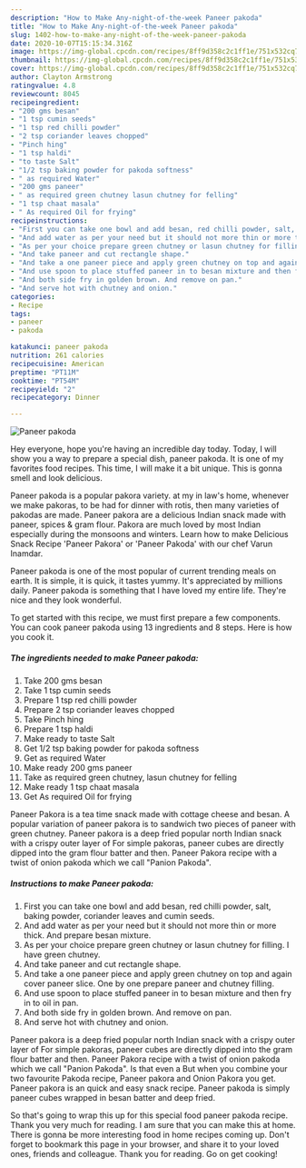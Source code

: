 ```yaml
---
description: "How to Make Any-night-of-the-week Paneer pakoda"
title: "How to Make Any-night-of-the-week Paneer pakoda"
slug: 1402-how-to-make-any-night-of-the-week-paneer-pakoda
date: 2020-10-07T15:15:34.316Z
image: https://img-global.cpcdn.com/recipes/8ff9d358c2c1ff1e/751x532cq70/paneer-pakoda-recipe-main-photo.jpg
thumbnail: https://img-global.cpcdn.com/recipes/8ff9d358c2c1ff1e/751x532cq70/paneer-pakoda-recipe-main-photo.jpg
cover: https://img-global.cpcdn.com/recipes/8ff9d358c2c1ff1e/751x532cq70/paneer-pakoda-recipe-main-photo.jpg
author: Clayton Armstrong
ratingvalue: 4.8
reviewcount: 8045
recipeingredient:
- "200 gms besan"
- "1 tsp cumin seeds"
- "1 tsp red chilli powder"
- "2 tsp coriander leaves chopped"
- "Pinch hing"
- "1 tsp haldi"
- "to taste Salt"
- "1/2 tsp baking powder for pakoda softness"
- " as required Water"
- "200 gms paneer"
- " as required green chutney lasun chutney for felling"
- "1 tsp chaat masala"
- " As required Oil for frying"
recipeinstructions:
- "First you can take one bowl and add besan, red chilli powder, salt, baking powder, coriander leaves and cumin seeds."
- "And add water as per your need but it should not more thin or more thick. And prepare besan mixture."
- "As per your choice prepare green chutney or lasun chutney for filling. I have green chutney."
- "And take paneer and cut rectangle shape."
- "And take a one paneer piece and apply green chutney on top and again cover paneer slice. One by one prepare paneer and chutney filling."
- "And use spoon to place stuffed paneer in to besan mixture and then fry in to oil in pan."
- "And both side fry in golden brown. And remove on pan."
- "And serve hot with chutney and onion."
categories:
- Recipe
tags:
- paneer
- pakoda

katakunci: paneer pakoda 
nutrition: 261 calories
recipecuisine: American
preptime: "PT11M"
cooktime: "PT54M"
recipeyield: "2"
recipecategory: Dinner

---
```



![Paneer pakoda](https://img-global.cpcdn.com/recipes/8ff9d358c2c1ff1e/751x532cq70/paneer-pakoda-recipe-main-photo.jpg)

Hey everyone, hope you're having an incredible day today. Today, I will show you a way to prepare a special dish, paneer pakoda. It is one of my favorites food recipes. This time, I will make it a bit unique. This is gonna smell and look delicious.

Paneer pakoda is a popular pakora variety. at my in law&#39;s home, whenever we make pakoras, to be had for dinner with rotis, then many varieties of pakodas are made. Paneer pakora are a delicious Indian snack made with paneer, spices &amp; gram flour. Pakora are much loved by most Indian especially during the monsoons and winters. Learn how to make Delicious Snack Recipe &#39;Paneer Pakora&#39; or &#39;Paneer Pakoda&#39; with our chef Varun Inamdar.

Paneer pakoda is one of the most popular of current trending meals on earth. It is simple, it is quick, it tastes yummy. It's appreciated by millions daily. Paneer pakoda is something that I have loved my entire life. They're nice and they look wonderful.


To get started with this recipe, we must first prepare a few components. You can cook paneer pakoda using 13 ingredients and 8 steps. Here is how you cook it.

<!--inarticleads1-->

##### The ingredients needed to make Paneer pakoda:

1. Take 200 gms besan
1. Take 1 tsp cumin seeds
1. Prepare 1 tsp red chilli powder
1. Prepare 2 tsp coriander leaves chopped
1. Take Pinch hing
1. Prepare 1 tsp haldi
1. Make ready to taste Salt
1. Get 1/2 tsp baking powder for pakoda softness
1. Get  as required Water
1. Make ready 200 gms paneer
1. Take  as required green chutney, lasun chutney for felling
1. Make ready 1 tsp chaat masala
1. Get  As required Oil for frying


Paneer Pakora is a tea time snack made with cottage cheese and besan. A popular variation of paneer pakora is to sandwich two pieces of paneer with green chutney. Paneer pakora is a deep fried popular north Indian snack with a crispy outer layer of For simple pakoras, paneer cubes are directly dipped into the gram flour batter and then. Paneer Pakora recipe with a twist of onion pakoda which we call &#34;Panion Pakoda&#34;. 

<!--inarticleads2-->

##### Instructions to make Paneer pakoda:

1. First you can take one bowl and add besan, red chilli powder, salt, baking powder, coriander leaves and cumin seeds.
1. And add water as per your need but it should not more thin or more thick. And prepare besan mixture.
1. As per your choice prepare green chutney or lasun chutney for filling. I have green chutney.
1. And take paneer and cut rectangle shape.
1. And take a one paneer piece and apply green chutney on top and again cover paneer slice. One by one prepare paneer and chutney filling.
1. And use spoon to place stuffed paneer in to besan mixture and then fry in to oil in pan.
1. And both side fry in golden brown. And remove on pan.
1. And serve hot with chutney and onion.


Paneer pakora is a deep fried popular north Indian snack with a crispy outer layer of For simple pakoras, paneer cubes are directly dipped into the gram flour batter and then. Paneer Pakora recipe with a twist of onion pakoda which we call &#34;Panion Pakoda&#34;. Is that even a But when you combine your two favourite Pakoda recipe, Paneer pakora and Onion Pakora you get. Paneer pakora is an quick and easy snack recipe. Paneer pakoda is simply paneer cubes wrapped in besan batter and deep fried. 

So that's going to wrap this up for this special food paneer pakoda recipe. Thank you very much for reading. I am sure that you can make this at home. There is gonna be more interesting food in home recipes coming up. Don't forget to bookmark this page in your browser, and share it to your loved ones, friends and colleague. Thank you for reading. Go on get cooking!
